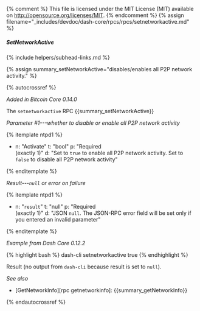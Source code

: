 {% comment %}
This file is licensed under the MIT License (MIT) available on
http://opensource.org/licenses/MIT.
{% endcomment %}
{% assign filename="_includes/devdoc/dash-core/rpcs/rpcs/setnetworkactive.md" %}

##### SetNetworkActive
{% include helpers/subhead-links.md %}

{% assign summary_setNetworkActive="disables/enables all P2P network activity." %}

{% autocrossref %}

*Added in Bitcoin Core 0.14.0*

The `setnetworkactive` RPC {{summary_setNetworkActive}}

*Parameter #1---whether to disable or enable all P2P network activity*

{% itemplate ntpd1 %}
- n: "Activate"
  t: "bool"
  p: "Required<br>(exactly 1)"
  d: "Set to `true` to enable all P2P network activity. Set to `false` to disable all P2P network activity"

{% enditemplate %}

*Result---`null` or error on failure*

{% itemplate ntpd1 %}
- n: "`result`"
  t: "null"
  p: "Required<br>(exactly 1)"
  d: "JSON `null`.  The JSON-RPC error field will be set only if you entered an invalid parameter"

{% enditemplate %}

*Example from Dash Core 0.12.2*

{% highlight bash %}
dash-cli setnetworkactive true
{% endhighlight %}

Result (no output from `dash-cli` because result is set to `null`).

*See also*

* [GetNetworkInfo][rpc getnetworkinfo]: {{summary_getNetworkInfo}}

{% endautocrossref %}
